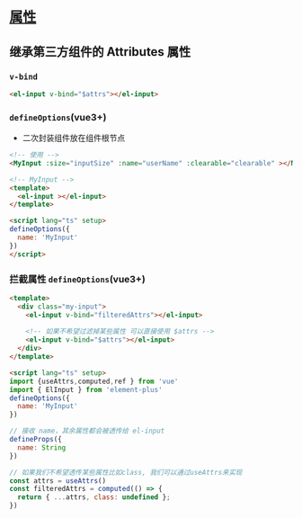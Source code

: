 # [`属性`]()

## 继承第三方组件的 Attributes 属性

### `v-bind`

```html
<el-input v-bind="$attrs"></el-input>
```

### `defineOptions`(vue3+)

* 二次封装组件放在组件根节点

```html
<!-- 使用 -->
<MyInput :size="inputSize" :name="userName" :clearable="clearable" ></MyInput>

<!-- MyInput -->
<template>
  <el-input ></el-input>  
</template>

<script lang="ts" setup>
defineOptions({
  name: 'MyInput'
})
</script>
```

### 拦截属性 `defineOptions`(vue3+)

```html
<template>
  <div class="my-input">
    <el-input v-bind="filteredAttrs"></el-input>
  
    <!-- 如果不希望过滤掉某些属性 可以直接使用 $attrs -->
    <el-input v-bind="$attrs"></el-input>
  </div>
</template>

<script lang="ts" setup>
import {useAttrs,computed,ref } from 'vue'
import { ElInput } from 'element-plus'
defineOptions({
  name: 'MyInput'
})

// 接收 name，其余属性都会被透传给 el-input
defineProps({
  name: String
})

// 如果我们不希望透传某些属性比如class, 我们可以通过useAttrs来实现
const attrs = useAttrs()
const filteredAttrs = computed(() => {
  return { ...attrs, class: undefined };
})
```
